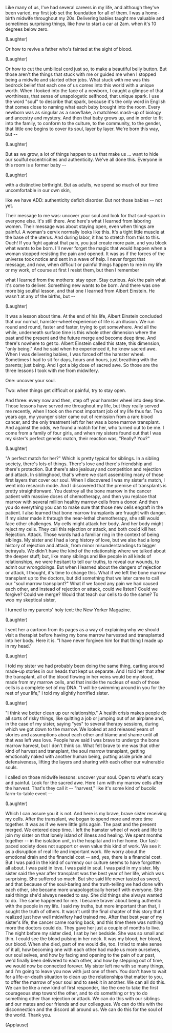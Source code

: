 
Like many of us,
I&#39;ve had several careers in my life,
and although they&#39;ve been varied,
my first job set the foundation
for all of them.
I was a home-birth midwife
throughout my 20s.
Delivering babies taught me
valuable and sometimes surprising things,
like how to start a car at 2am.
when it&#39;s 10 degrees below zero.

(Laughter)

Or how to revive a father
who&#39;s fainted at the sight of blood.

(Laughter)

Or how to cut the umbilical cord just so,
to make a beautiful belly button.
But those aren&#39;t the things
that stuck with me or guided me
when I stopped being a midwife
and started other jobs.
What stuck with me was this bedrock belief
that each one of us comes into this world
with a unique worth.
When I looked into the face of a newborn,
I caught a glimpse of that worthiness,
that sense of unapologetic selfhood,
that unique spark.
I use the word &quot;soul&quot;
to describe that spark,
because it&#39;s the only word in English
that comes close to naming
what each baby brought into the room.
Every newborn was as singular
as a snowflake,
a matchless mash-up of biology
and ancestry and mystery.
And then that baby grows up,
and in order to fit into the family,
to conform to the culture,
to the community, to the gender,
that little one begins to cover its soul,
layer by layer.
We&#39;re born this way,
but --

(Laughter)

But as we grow, a lot
of things happen to us
that make us ...
want to hide our soulful
eccentricities and authenticity.
We&#39;ve all done this.
Everyone in this room is a former baby --

(Laughter)

with a distinctive birthright.
But as adults, we spend so much
of our time uncomfortable in our own skin,

like we have ADD:
authenticity deficit disorder.
But not those babies --
not yet.

Their message to me was:
uncover your soul
and look for that soul-spark
in everyone else.
It&#39;s still there.
And here&#39;s what I learned
from laboring women.
Their message was about staying open,
even when things are painful.
A woman&#39;s cervix normally looks like this.
It&#39;s a tight little muscle
at the base of the uterus.
And during labor,
it has to stretch from this
to this.
Ouch!
If you fight against that pain,
you just create more pain,
and you block what wants to be born.
I&#39;ll never forget the magic
that would happen
when a woman stopped resisting the pain
and opened.
It was as if the forces
of the universe took notice
and sent in a wave of help.
I never forgot that message,
and now, when difficult
or painful things happen to me
in my life or my work,
of course at first I resist them,
but then I remember

what I learned from the mothers:
stay open.
Stay curious.
Ask the pain what it&#39;s come to deliver.
Something new wants to be born.
And there was one more big soulful lesson,
and that one I learned
from Albert Einstein.
He wasn&#39;t at any of the births, but --

(Laughter)

It was a lesson about time.
At the end of his life,
Albert Einstein concluded
that our normal, hamster-wheel
experience of life
is an illusion.
We run round and round, faster and faster,
trying to get somewhere.
And all the while,
underneath surface time
is this whole other dimension
where the past and the present
and the future merge
and become deep time.
And there&#39;s nowhere to get to.
Albert Einstein called
this state, this dimension,
&quot;only being.&quot;
And he said when he experienced it,
he knew sacred awe.
When I was delivering babies,
I was forced off the hamster wheel.
Sometimes I had to sit for days,
hours and hours,
just breathing with the parents;
just being.
And I got a big dose of sacred awe.
So those are the three lessons
I took with me from midwifery.

One: uncover your soul.

Two: when things get difficult
or painful, try to stay open.

And three: every now and then,
step off your hamster wheel
into deep time.
Those lessons have served me
throughout my life,
but they really served me recently,
when I took on the most
important job of my life thus far.
Two years ago, my younger sister
came out of remission
from a rare blood cancer,
and the only treatment left for her
was a bone marrow transplant.
And against the odds,
we found a match for her,
who turned out to be me.
I come from a family of four girls,
and when my sisters found out that
I was my sister&#39;s perfect genetic match,
their reaction was, &quot;Really? You?&quot;

(Laughter)

&quot;A perfect match for her?&quot;
Which is pretty typical for siblings.
In a sibling society,
there&#39;s lots of things.
There&#39;s love and there&#39;s friendship
and there&#39;s protection.
But there&#39;s also jealousy
and competition
and rejection and attack.
In siblinghood, that&#39;s where we start
assembling many of those first layers
that cover our soul.
When I discovered I was my sister&#39;s match,
I went into research mode.
And I discovered that
the premise of transplants
is pretty straightforward.
You destroy all the bone marrow
in the cancer patient
with massive doses of chemotherapy,
and then you replace that marrow
with several million healthy
marrow cells from a donor.
And then you do everything you can
to make sure that those new cells
engraft in the patient.
I also learned that bone marrow
transplants are fraught with danger.
If my sister made it
through the near-lethal chemotherapy,
she still would face other challenges.
My cells
might attack her body.
And her body might reject my cells.
They call this rejection or attack,
and both could kill her.
Rejection. Attack.
Those words had a familiar ring
in the context of being siblings.
My sister and I had
a long history of love,
but we also had a long history
of rejection and attack,
from minor misunderstandings
to bigger betrayals.
We didn&#39;t have
the kind of the relationship
where we talked about the deeper stuff;
but, like many siblings and like people
in all kinds of relationships,
we were hesitant to tell our truths,
to reveal our wounds,
to admit our wrongdoings.
But when I learned about
the dangers of rejection or attack,
I thought, it&#39;s time to change this.
What if we left the bone marrow
transplant up to the doctors,
but did something that we later came
to call our &quot;soul marrow transplant?&quot;
What if we faced any pain
we had caused each other,
and instead of rejection or attack,
could we listen?
Could we forgive?
Could we merge?
Would that teach our cells to do the same?
To woo my skeptical sister,

I turned to my parents&#39; holy text:
the New Yorker Magazine.

(Laughter)

I sent her a cartoon from its pages
as a way of explaining
why we should visit a therapist
before having my bone marrow harvested
and transplanted into her body.
Here it is.
&quot;I have never forgiven him for that thing
I made up in my head.&quot;

(Laughter)

I told my sister
we had probably been doing the same thing,
carting around made-up stories
in our heads that kept us separate.
And I told her that after the transplant,
all of the blood flowing in her veins
would be my blood,
made from my marrow cells,
and that inside the nucleus
of each of those cells
is a complete set of my DNA.
&quot;I will be swimming around in you
for the rest of your life,&quot;
I told my slightly horrified sister.

(Laughter)

&quot;I think we better clean up
our relationship.&quot;
A health crisis makes people
do all sorts of risky things,
like quitting a job
or jumping out of an airplane
and, in the case of my sister,
saying &quot;yes&quot; to several therapy sessions,
during which we got down to the marrow.
We looked at and released years of stories
and assumptions about each other
and blame and shame
until all that was left was love.
People have said I was brave
to undergo the bone marrow harvest,
but I don&#39;t think so.
What felt brave to me
was that other kind
of harvest and transplant,
the soul marrow transplant,
getting emotionally naked
with another human being,
putting aside pride and defensiveness,
lifting the layers
and sharing with each other
our vulnerable souls.

I called on those midwife lessons:
uncover your soul.
Open to what&#39;s scary and painful.
Look for the sacred awe.
Here I am with my marrow cells
after the harvest.
That&#39;s they call it -- &quot;harvest,&quot;
like it&#39;s some kind of bucolic
farm-to-table event --

(Laughter)

Which I can assure you it is not.
And here is my brave, brave sister
receiving my cells.
After the transplant, we began to spend
more and more time together.
It was as if we were little girls again.
The past and the present merged.
We entered deep time.
I left the hamster wheel of work and life
to join my sister
on that lonely island
of illness and healing.
We spent months together --
in the isolation unit,
in the hospital and in her home.
Our fast-paced society
does not support or even value
this kind of work.
We see it as a disruption
of real life and important work.
We worry about the emotional drain
and the financial cost --
and, yes, there is a financial cost.
But I was paid
in the kind of currency our culture
seems to have forgotten all about.
I was paid in love.
I was paid in soul.
I was paid in my sister.
My sister said the year after transplant
was the best year of her life,
which was surprising.
She suffered so much.
But she said life never tasted as sweet,
and that because of the soul-baring
and the truth-telling
we had done with each other,
she became more unapologetically herself
with everyone.
She said things
she&#39;d always needed to say.
She did things she always wanted to do.
The same happened for me.
I became braver about being authentic
with the people in my life.
I said my truths,
but more important than that,
I sought the truth of others.
It wasn&#39;t until
the final chapter of this story
that I realized just how well
midwifery had trained me.
After that best year of my sister&#39;s life,
the cancer came roaring back,
and this time there was nothing more
the doctors could do.
They gave her just
a couple of months to live.
The night before my sister died,
I sat by her bedside.
She was so small and thin.
I could see the blood pulsing in her neck.
It was my blood, her blood, our blood.
When she died, part of me would die, too.
I tried to make sense of it all,
how becoming one with each other
had made us more ourselves,
our soul selves,
and how by facing and opening
to the pain of our past,
we&#39;d finally been delivered to each other,
and how by stepping out of time,
we would now be connected forever.
My sister left me with so many things,
and I&#39;m going to leave you now
with just one of them.
You don&#39;t have to wait
for a life-or-death situation
to clean up the relationships
that matter to you,
to offer the marrow of your soul
and to seek it in another.
We can all do this.
We can be like a new kind
of first responder,
like the one to take
the first courageous step
toward the other,
and to do something or try to do something
other than rejection or attack.
We can do this with our siblings
and our mates
and our friends and our colleagues.
We can do this with the disconnection
and the discord all around us.
We can do this for the soul of the world.
Thank you.

(Applause)

